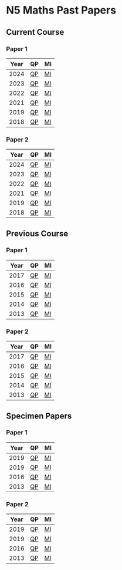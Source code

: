 # N5 Maths Past Papers


## Current Course

### Paper 1

| Year | QP                                     | MI  |
| ---- | ---                                    | --- |
| 2024 | [QP](N5-Maths-2024-QP-1.pdf "2024 QP") | [MI](N5-Maths-2024-MI-1.pdf "2024 MI") |
| 2023 | [QP](N5-Maths-2023-QP-1.pdf "2023 QP") | [MI](N5-Maths-2023-MI-1.pdf "2023 MI") |
| 2022 | [QP](N5-Maths-2022-QP-1.pdf "2022 QP") | [MI](N5-Maths-2022-MI-1.pdf "2022 MI") |
| 2021 | [QP](N5-Maths-2021-QP-1.pdf "2021 QP") | [MI](N5-Maths-2021-MI-1.pdf "2021 MI") |
| 2019 | [QP](N5-Maths-2019-QP-1.pdf "2019 QP") | [MI](N5-Maths-2019-MI-1.pdf "2019 MI") |
| 2018 | [QP](N5-Maths-2018-QP-1.pdf "2018 QP") | [MI](N5-Maths-2018-MI-1.pdf "2018 MI") |


### Paper 2

| Year | QP                                     | MI  |
| ---- | ---                                    | --- |
| 2024 | [QP](N5-Maths-2024-QP-2.pdf "2024 QP") | [MI](N5-Maths-2024-MI-2.pdf "2024 MI") |
| 2023 | [QP](N5-Maths-2023-QP-2.pdf "2023 QP") | [MI](N5-Maths-2023-MI-2.pdf "2023 MI") |
| 2022 | [QP](N5-Maths-2022-QP-2.pdf "2022 QP") | [MI](N5-Maths-2022-MI-2.pdf "2022 MI") |
| 2021 | [QP](N5-Maths-2021-QP-2.pdf "2021 QP") | [MI](N5-Maths-2021-MI-2.pdf "2021 MI") |
| 2019 | [QP](N5-Maths-2019-QP-2.pdf "2019 QP") | [MI](N5-Maths-2019-MI-2.pdf "2019 MI") |
| 2018 | [QP](N5-Maths-2018-QP-2.pdf "2018 QP") | [MI](N5-Maths-2018-MI-2.pdf "2018 MI") |



## Previous Course

### Paper 1

| Year | QP                                     | MI  |
| ---- | ---                                    | --- |
| 2017 | [QP](N5-Maths-2017-QP-1.pdf "2017 QP") | [MI](N5-Maths-2017-MI-1.pdf "2017 MI") |
| 2016 | [QP](N5-Maths-2016-QP-1.pdf "2016 QP") | [MI](N5-Maths-2016-MI-1.pdf "2016 MI") |
| 2015 | [QP](N5-Maths-2015-QP-1.pdf "2015 QP") | [MI](N5-Maths-2015-MI-1.pdf "2015 MI") |
| 2014 | [QP](N5-Maths-2014-QP-1.pdf "2014 QP") | [MI](N5-Maths-2014-MI-1.pdf "2014 MI") |
| 2013 | [QP](N5-Maths-2013-QP-1.pdf "2013 QP") | [MI](N5-Maths-2013-MI-1.pdf "2013 MI") |


### Paper 2

| Year | QP                                     | MI  |
| ---- | ---                                    | --- |
| 2017 | [QP](N5-Maths-2017-QP-2.pdf "2017 QP") | [MI](N5-Maths-2017-MI-2.pdf "2017 MI") |
| 2016 | [QP](N5-Maths-2016-QP-2.pdf "2016 QP") | [MI](N5-Maths-2016-MI-2.pdf "2016 MI") |
| 2015 | [QP](N5-Maths-2015-QP-2.pdf "2015 QP") | [MI](N5-Maths-2015-MI-2.pdf "2015 MI") |
| 2014 | [QP](N5-Maths-2014-QP-2.pdf "2014 QP") | [MI](N5-Maths-2014-MI-2.pdf "2014 MI") |
| 2013 | [QP](N5-Maths-2013-QP-2.pdf "2013 QP") | [MI](N5-Maths-2013-MI-2.pdf "2013 MI") |



## Specimen Papers

### Paper 1

| Year | QP                                      | MI  |
| ---- | ---                                     | --- |
| 2019 | [QP](N5-Maths-2023-SQP-1.pdf "2023 QP") | [MI](N5-Maths-2023-SMI-1.pdf "2023 MI") |
| 2019 | [QP](N5-Maths-2019-SQP-1.pdf "2019 QP") | [MI](N5-Maths-2013-SMI-1.pdf "2019 MI") |
| 2016 | [QP](N5-Maths-2016-SQP-1.pdf "2016 QP") | [MI](N5-Maths-2013-SMI-1.pdf "2016 MI") |
| 2013 | [QP](N5-Maths-2013-SQP-1.pdf "2013 QP") | [MI](N5-Maths-2013-SMI-1.pdf "2013 MI") |


### Paper 2

| Year | QP                                      | MI  |
| ---- | ---                                     | --- |
| 2019 | [QP](N5-Maths-2023-SQP-2.pdf "2023 QP") | [MI](N5-Maths-2023-SMI-2.pdf "2023 MI") |
| 2019 | [QP](N5-Maths-2019-SQP-2.pdf "2019 QP") | [MI](N5-Maths-2019-SMI-2.pdf "2019 MI") |
| 2016 | [QP](N5-Maths-2016-SQP-2.pdf "2016 QP") | [MI](N5-Maths-2016-SMI-2.pdf "2016 MI") |
| 2013 | [QP](N5-Maths-2013-SQP-2.pdf "2013 QP") | [MI](N5-Maths-2013-SMI-2.pdf "2013 MI") |
